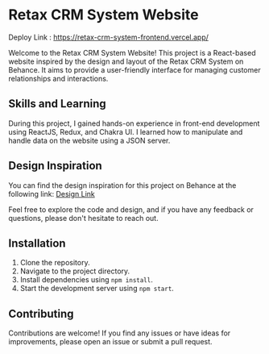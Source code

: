 # Retax CRM System Website

Deploy Link : https://retax-crm-system-frontend.vercel.app/

Welcome to the Retax CRM System Website! This project is a React-based website inspired by the design and layout of the Retax CRM System on Behance. It aims to provide a user-friendly interface for managing customer relationships and interactions.

## Skills and Learning

During this project, I gained hands-on experience in front-end development using ReactJS, Redux, and Chakra UI. I learned how to manipulate and handle data on the website using a JSON server.

## Design Inspiration

You can find the design inspiration for this project on Behance at the following link: [Design Link](https://www.behance.net/gallery/123446431/Retax-CRM-System?log_shim_removal=1)

Feel free to explore the code and design, and if you have any feedback or questions, please don't hesitate to reach out.

## Installation

1. Clone the repository.
2. Navigate to the project directory.
3. Install dependencies using `npm install`.
4. Start the development server using `npm start`.

## Contributing

Contributions are welcome! If you find any issues or have ideas for improvements, please open an issue or submit a pull request.

 